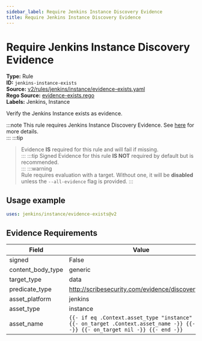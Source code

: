 ```yaml
---
sidebar_label: Require Jenkins Instance Discovery Evidence
title: Require Jenkins Instance Discovery Evidence
---  
```

# Require Jenkins Instance Discovery Evidence  
**Type:** Rule  
**ID:** `jenkins-instance-exists`  
**Source:** [v2/rules/jenkins/instance/evidence-exists.yaml](https://github.com/scribe-public/sample-policies/blob/main/v2/rules/jenkins/instance/evidence-exists.yaml)  
**Rego Source:** [evidence-exists.rego](https://github.com/scribe-public/sample-policies/blob/main/v2/rules/jenkins/instance/evidence-exists.rego)  
**Labels:** Jenkins, Instance  

Verify the Jenkins Instance exists as evidence.

:::note 
This rule requires Jenkins Instance Discovery Evidence. See [here](/docs/platforms/discover#jenkins-discovery) for more details.  
::: 
:::tip 
> Evidence **IS** required for this rule and will fail if missing.  
::: 
:::tip 
Signed Evidence for this rule **IS NOT** required by default but is recommended.  
::: 
:::warning  
Rule requires evaluation with a target. Without one, it will be **disabled** unless the `--all-evidence` flag is provided.
::: 

## Usage example

```yaml
uses: jenkins/instance/evidence-exists@v2
```

## Evidence Requirements  
| Field | Value |
|-------|-------|
| signed | False |
| content_body_type | generic |
| target_type | data |
| predicate_type | http://scribesecurity.com/evidence/discovery/v0.1 |
| asset_platform | jenkins |
| asset_type | instance |
| asset_name | `{{- if eq .Context.asset_type "instance" -}} {{- on_target .Context.asset_name -}} {{- else -}} {{- on_target nil -}} {{- end -}}` |

